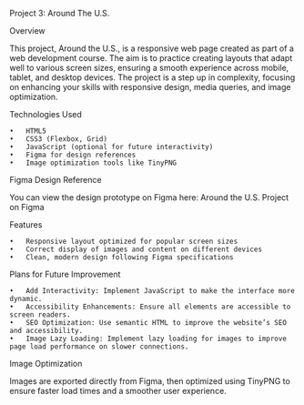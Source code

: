 Project 3: Around The U.S.

Overview

This project, Around the U.S., is a responsive web page created as part of a web development course. The aim is to practice creating layouts that adapt well to various screen sizes, ensuring a smooth experience across mobile, tablet, and desktop devices. The project is a step up in complexity, focusing on enhancing your skills with responsive design, media queries, and image optimization.

Technologies Used

    •	HTML5
    •	CSS3 (Flexbox, Grid)
    •	JavaScript (optional for future interactivity)
    •	Figma for design references
    •	Image optimization tools like TinyPNG

Figma Design Reference

You can view the design prototype on Figma here: Around the U.S. Project on Figma

Features

    •	Responsive layout optimized for popular screen sizes
    •	Correct display of images and content on different devices
    •	Clean, modern design following Figma specifications

Plans for Future Improvement

    •	Add Interactivity: Implement JavaScript to make the interface more dynamic.
    •	Accessibility Enhancements: Ensure all elements are accessible to screen readers.
    •	SEO Optimization: Use semantic HTML to improve the website’s SEO and accessibility.
    •	Image Lazy Loading: Implement lazy loading for images to improve page load performance on slower connections.

Image Optimization

Images are exported directly from Figma, then optimized using TinyPNG to ensure faster load times and a smoother user experience.
